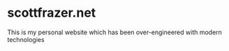 # scottfrazer.net

This is my personal website which has been over-engineered with modern technologies